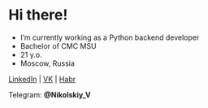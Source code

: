 
# Hi there!
- I’m currently working as a Python backend developer
- Bachelor of CMC MSU
- 21 y.o.
- Moscow, Russia

[LinkedIn](https://www.linkedin.com/in/vladimir-nikolskiy-352299241/)
| [VK](https://vk.com/nikolskiyvladimir)
| [Habr](https://habr.com/ru/users/nikolskiyv/)


Telegram: **@Nikolskiy_V**
